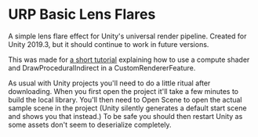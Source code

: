 # URP Basic Lens Flares
A simple lens flare effect for Unity's universal render pipeline. Created for Unity 2019.3, but it should continue to work in future versions.

This was made for [a short tutorial](https://samdriver.xyz/articles/brightSpots.htm) explaining how to use a compute shader and DrawProceduralIndirect in a CustomRendererFeature.

As usual with Unity projects you'll need to do a little ritual after downloading. When you first open the project it'll take a few minutes to build the local library. You'll then need to Open Scene to open the actual sample scene in the project (Unity silently generates a default start scene and shows you that instead.) To be safe you should then restart Unity as some assets don't seem to deserialize completely.
